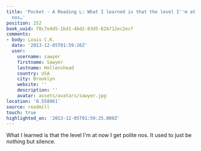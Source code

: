 ```yaml
---
title: 'Pocket - A Reading L: What I learned is that the level I''m at now I get polite
  nos…'
position: 252
book_uuid: f8c7e4d5-1bd1-4bd2-83d5-62b712ec2ecf
comments:
- body: Louis C.K.
  date: '2013-12-05T01:59:26Z'
  user:
    username: sawyer
    firstname: Sawyer
    lastname: Hollenshead
    country: USA
    city: Brooklyn
    website: ''
    description: ''
    avatar: assets/avatars/sawyer.jpg
location: '0.558961'
source: readmill
touch: true
highlighted_on: '2013-12-05T01:59:25.000Z'
---
```


What I learned is that the level I'm at now I get polite nos. It used to just be nothing but silence.